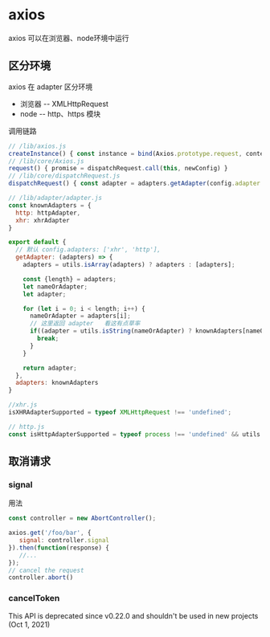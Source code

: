 # axios
axios 可以在浏览器、node环境中运行

## 区分环境
axios 在 adapter 区分环境

* 浏览器 -- XMLHttpRequest
* node -- http、https 模块


调用链路

```js
// /lib/axios.js 
createInstance() { const instance = bind(Axios.prototype.request, context) }
// /lib/core/Axios.js  
request() { promise = dispatchRequest.call(this, newConfig) }
// /lib/core/dispatchRequest.js  
dispatchRequest() { const adapter = adapters.getAdapter(config.adapter || defaults.adapter) }

// /lib/adapter/adapter.js
const knownAdapters = {
  http: httpAdapter,
  xhr: xhrAdapter
}

export default {
  // 默认 config.adapters: ['xhr', 'http'],
  getAdapter: (adapters) => {
    adapters = utils.isArray(adapters) ? adapters : [adapters];

    const {length} = adapters;
    let nameOrAdapter;
    let adapter;

    for (let i = 0; i < length; i++) {
      nameOrAdapter = adapters[i];
      // 这里返回 adapter   看这有点草率
      if((adapter = utils.isString(nameOrAdapter) ? knownAdapters[nameOrAdapter.toLowerCase()] : nameOrAdapter)) {
        break;
      }
    }

    return adapter;
  },
  adapters: knownAdapters
}

//xhr.js 
isXHRAdapterSupported = typeof XMLHttpRequest !== 'undefined';

// http.js
const isHttpAdapterSupported = typeof process !== 'undefined' && utils.kindOf(process) === 'process';
```

## 取消请求

### signal

用法
```js
const controller = new AbortController();

axios.get('/foo/bar', {
   signal: controller.signal
}).then(function(response) {
   //...
});
// cancel the request
controller.abort()
```

### cancelToken <span class="icon icon-deprecated"></span>
This API is deprecated since v0.22.0 and shouldn't be used in new projects (Oct 1, 2021)



<style>
  @import '/css/common.css';
</style>